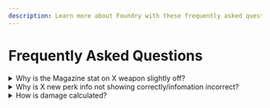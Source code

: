 ```yaml
---
description: Learn more about Foundry with these frequently asked questions
---
```


# Frequently Asked Questions

<details>
  <summary>Why is the Magazine stat on X weapon slightly off?</summary>
  
  The Magazine stat we get from Bungie's API has a documented history of being inaccurate to what's in game. We do our best to account for these discrepancies, but expect the numbers to occasionally be a bit off.
  
</details>

<details>
  <summary>Why is X new perk info not showing correctly/infomation incorrect?</summary>

  Whenever a new perk is added, it takes time for us to properly implement it. Some perks are easier than others, but they all require some amount of time to be added. In addition, some time may be required to test the perk to get accurate values as well. We appreciate your patience!

  If an older perk is having issues please feel free to look in the support channel in our discord, and if needed, open a new thread.

</details>

<details>
  <summary>How is damage calculated?</summary>

  The short answer is that we use formulas and base values from Mossy (Discord: Mossy#4649 // Reddit: u/LegoWitch)

  They wrote a [reddit write-up](https://www.reddit.com/r/DestinyTheGame/comments/umnoex/exhaustive_breakdown_of_every_outgoing_damage/) where they answer a lot of questions pertaining to damage with topics ranging from comparing damage across different activites to how damage scales due the rank of the enenmy being hit.

  A direct link to their spreadsheet can be [found here](https://docs.google.com/spreadsheets/d/1b57Hb8m1L3daFfUckQQqvvN6VOpD03KEssvQLMFpC5I/edit#gid=1386975095) if you prefer that medium. 

  In time we would like to have this information more readily available within our docs, but for now, we can only point you towards those links.

</details>